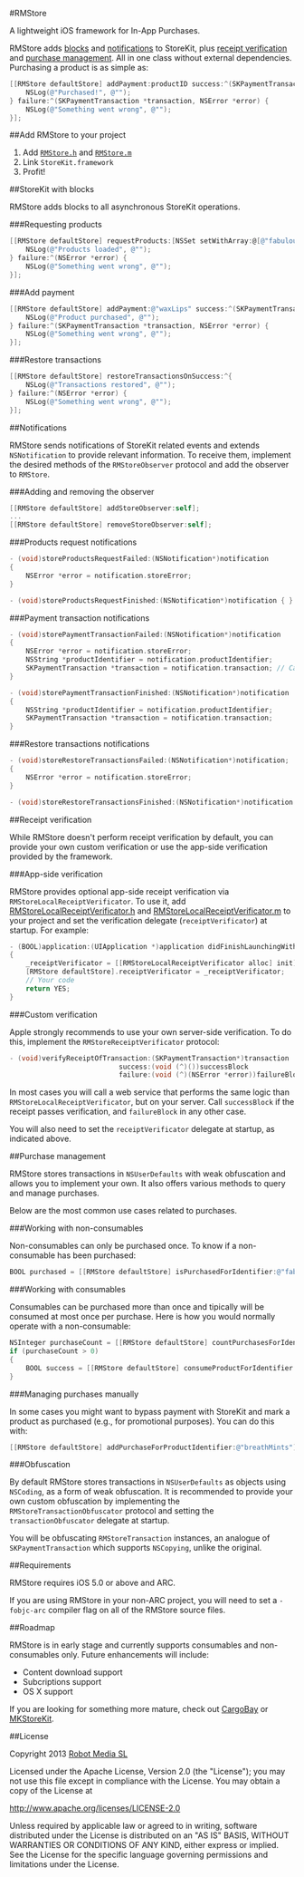 #RMStore

A lightweight iOS framework for In-App Purchases.

RMStore adds [blocks](https://github.com/robotmedia/RMStore/blob/master/README.md#storekit-with-blocks) and [notifications](https://github.com/robotmedia/RMStore/blob/master/README.md#notifications) to StoreKit, plus [receipt verification](https://github.com/robotmedia/RMStore/blob/master/README.md#receipt-verification) and [purchase management](https://github.com/robotmedia/RMStore/blob/master/README.md#purchase-management). All in one class without external dependencies. Purchasing a product is as simple as:

```objective-c
[[RMStore defaultStore] addPayment:productID success:^(SKPaymentTransaction *transaction) {
    NSLog(@"Purchased!", @"");
} failure:^(SKPaymentTransaction *transaction, NSError *error) {
    NSLog(@"Something went wrong", @"");
}];
```

##Add RMStore to your project

1. Add [`RMStore.h`](https://github.com/robotmedia/RMStore/blob/master/RMStore/RMStore.h) and [`RMStore.m`](https://github.com/robotmedia/RMStore/blob/master/RMStore/RMStore.m)
2. Link `StoreKit.framework`
3. Profit!

##StoreKit with blocks

RMStore adds blocks to all asynchronous StoreKit operations.

###Requesting products

```objective-c
[[RMStore defaultStore] requestProducts:[NSSet setWithArray:@[@"fabulousIdol", "rootBeer", @"rubberChicken"] success:^{
    NSLog(@"Products loaded", @"");
} failure:^(NSError *error) {
    NSLog(@"Something went wrong", @"");
}];
```

###Add payment

```objective-c
[[RMStore defaultStore] addPayment:@"waxLips" success:^(SKPaymentTransaction *transaction) {
    NSLog(@"Product purchased", @"");
} failure:^(SKPaymentTransaction *transaction, NSError *error) {
    NSLog(@"Something went wrong", @"");
}];
```

###Restore transactions

```objective-c
[[RMStore defaultStore] restoreTransactionsOnSuccess:^{
    NSLog(@"Transactions restored", @"");
} failure:^(NSError *error) {
    NSLog(@"Something went wrong", @"");
}];
```

##Notifications

RMStore sends notifications of StoreKit related events and extends `NSNotification` to provide relevant information. To receive them, implement the desired methods of the `RMStoreObserver` protocol and add the observer to `RMStore`.

###Adding and removing the observer

```objective-c
[[RMStore defaultStore] addStoreObserver:self];
...
[[RMStore defaultStore] removeStoreObserver:self];
```

###Products request notifications

```objective-c
- (void)storeProductsRequestFailed:(NSNotification*)notification
{
    NSError *error = notification.storeError;
}

- (void)storeProductsRequestFinished:(NSNotification*)notification { }
```

###Payment transaction notifications

```objective-c
- (void)storePaymentTransactionFailed:(NSNotification*)notification
{
    NSError *error = notification.storeError;
    NSString *productIdentifier = notification.productIdentifier;
    SKPaymentTransaction *transaction = notification.transaction; // Can be nil
}

- (void)storePaymentTransactionFinished:(NSNotification*)notification
{
    NSString *productIdentifier = notification.productIdentifier;
    SKPaymentTransaction *transaction = notification.transaction;
}
```

###Restore transactions notifications

```objective-c
- (void)storeRestoreTransactionsFailed:(NSNotification*)notification;
{
    NSError *error = notification.storeError;
}

- (void)storeRestoreTransactionsFinished:(NSNotification*)notification { }
```

##Receipt verification

While RMStore doesn't perform receipt verification by default, you can provide your own custom verification or use the app-side verification provided by the framework.

###App-side verification

RMStore provides optional app-side receipt verification via `RMStoreLocalReceiptVerificator`. To use it, add [RMStoreLocalReceiptVerificator.h](https://github.com/robotmedia/RMStore/blob/master/RMStore/RMStoreLocalReceiptVerificator.h) and [RMStoreLocalReceiptVerificator.m](https://github.com/robotmedia/RMStore/blob/master/RMStore/RMStoreLocalReceiptVerificator.m) to your project and set the verification delegate (`receiptVerificator`) at startup. For example:

```objective-c
- (BOOL)application:(UIApplication *)application didFinishLaunchingWithOptions:(NSDictionary *)launchOptions
{
    _receiptVerificator = [[RMStoreLocalReceiptVerificator alloc] init]; // Keep a reference to the verificator as the below property is weak
    [RMStore defaultStore].receiptVerificator = _receiptVerificator;
    // Your code
    return YES;
}
```

###Custom verification

Apple strongly recommends to use your own server-side verification. To do this, implement the `RMStoreReceiptVerificator` protocol:

```objective-c
- (void)verifyReceiptOfTransaction:(SKPaymentTransaction*)transaction
                           success:(void (^)())successBlock
                           failure:(void (^)(NSError *error))failureBlock;
```

In most cases you will call a web service that performs the same logic than `RMStoreLocalReceiptVerificator`, but on your server. Call `successBlock` if the receipt passes verification, and `failureBlock` in any other case.

You will also need to set the `receiptVerificator` delegate at startup, as indicated above.

##Purchase management

RMStore stores transactions in `NSUserDefaults` with weak obfuscation and allows you to implement your own. It also offers various methods to query and manage purchases.

Below are the most common use cases related to purchases.

###Working with non-consumables

Non-consumables can only be purchased once. To know if a non-consumable has been purchased:

```objective-c
BOOL purchased = [[RMStore defaultStore] isPurchasedForIdentifier:@"fabulousIdol"];
```
###Working with consumables

Consumables can be purchased more than once and tipically will be consumed at most once per purchase. Here is how you would normally operate with a non-consumable:

```objective-c
NSInteger purchaseCount = [[RMStore defaultStore] countPurchasesForIdentifier:@"banana"];
if (purchaseCount > 0)
{
    BOOL success = [[RMStore defaultStore] consumeProductForIdentifier:@"banana"];
}
```

###Managing purchases manually

In some cases you might want to bypass payment with StoreKit and mark a product as purchased (e.g., for promotional purposes). You can do this with:

```objective-c
[[RMStore defaultStore] addPurchaseForProductIdentifier:@"breathMints"];
````

###Obfuscation

By default RMStore stores transactions in `NSUserDefaults` as objects using `NSCoding`, as a form of weak obfuscation. It is recommended to provide your own custom obfuscation by implementing the `RMStoreTransactionObfuscator` protocol and setting the `transactionObfuscator` delegate at startup.

You will be obfuscating `RMStoreTransaction` instances, an analogue of `SKPaymentTransaction` which supports `NSCopying`, unlike the original.

##Requirements

RMStore requires iOS 5.0 or above and ARC.

If you are using RMStore in your non-ARC project, you will need to set a `-fobjc-arc` compiler flag on all of the RMStore source files.

##Roadmap

RMStore is in early stage and currently supports consumables and non-consumables only. Future enhancements will include:

* Content download support
* Subcriptions support
* OS X support

If you are looking for something more mature, check out [CargoBay](https://github.com/mattt/CargoBay) or [MKStoreKit](https://github.com/MugunthKumar/MKStoreKit).

##License

 Copyright 2013 [Robot Media SL](http://www.robotmedia.net)
 
 Licensed under the Apache License, Version 2.0 (the "License");
 you may not use this file except in compliance with the License.
 You may obtain a copy of the License at
 
 http://www.apache.org/licenses/LICENSE-2.0
 
 Unless required by applicable law or agreed to in writing, software
 distributed under the License is distributed on an "AS IS" BASIS,
 WITHOUT WARRANTIES OR CONDITIONS OF ANY KIND, either express or implied.
 See the License for the specific language governing permissions and
 limitations under the License.
